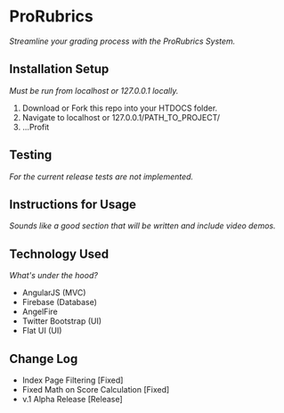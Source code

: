 # ProRubrics
_Streamline your grading process with the ProRubrics System._

## Installation Setup

_Must be run from localhost or 127.0.0.1 locally._

1. Download or Fork this repo into your HTDOCS folder.
2. Navigate to localhost or 127.0.0.1/PATH_TO_PROJECT/
3. ...Profit

## Testing
_For the current release tests are not implemented._

## Instructions for Usage
_Sounds like a good section that will be written and include video demos._

## Technology Used
_What's under the hood?_

- AngularJS (MVC)
- Firebase (Database)
- AngelFire
- Twitter Bootstrap (UI)
- Flat UI (UI)

## Change Log

- Index Page Filtering [Fixed]
- Fixed Math on Score Calculation [Fixed]
- v.1 Alpha Release [Release]
